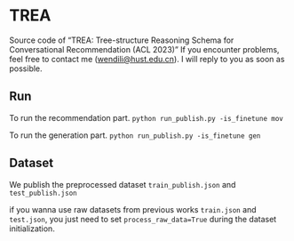 # TREA
Source code of “TREA: Tree-structure Reasoning Schema for Conversational Recommendation (ACL 2023)”
If you encounter problems, feel free to contact me (wendili@hust.edu.cn). I will reply to you as soon as possible.


## Run
To run the recommendation part.
`python run_publish.py -is_finetune mov`

To run the generation part.
`python run_publish.py -is_finetune gen`


## Dataset
We publish the preprocessed dataset  `train_publish.json` and  `test_publish.json`

if you wanna use raw datasets from previous works  `train.json` and `test.json`, you just need to set `process_raw_data=True` during the dataset initialization.






